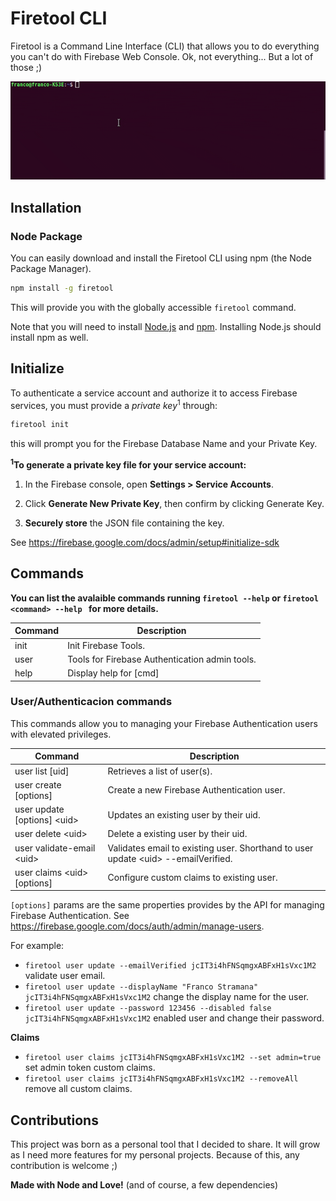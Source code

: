 # Firetool CLI

Firetool is a Command Line Interface (CLI) that allows you to do everything you can't do with Firebase Web Console. Ok, not everything... But a lot of those ;)

![example firetool](example.gif)

## Installation

### Node Package

You can easily download and install the Firetool CLI using npm (the Node Package Manager).  

```bash
npm install -g firetool
```

This will provide you with the globally accessible `firetool` command.

Note that you will need to install 
[Node.js](http://nodejs.org/) and [npm](https://npmjs.org/). Installing Node.js should install npm as well.



## Initialize
To authenticate a service account and authorize it to access Firebase services, you must provide a *private key*<sup>1</sup> through:

```bash
firetool init
```

this will prompt you for the Firebase Database Name and your Private Key. 


**<sup>1</sup>To generate a private key file for your service account:**

1. In the Firebase console, open **Settings > Service Accounts**.

2. Click **Generate New Private Key**, then confirm by clicking Generate Key.

3. **Securely store** the JSON file containing the key.

See https://firebase.google.com/docs/admin/setup#initialize-sdk


## Commands

**You can list the avalaible commands running `firetool --help` or `firetool <command> --help ` for more details.**

| **Command** | **Description**                                |
|-------------|------------------------------------------------|
| init        | Init Firebase Tools.                           |
| user        | Tools for Firebase Authentication admin tools. |
| help        | Display help for [cmd]                         |


### User/Authenticacion commands
This commands allow you to managing your Firebase Authentication users with elevated privileges.

| **Command**                   | **Description**                                                                    |
|-------------------------------|------------------------------------------------------------------------------------|
| user list [uid]               | Retrieves a list of user(s).                                                       |
| user create [options]         | Create a new Firebase Authentication user.                                         |
| user update [options] \<uid\> | Updates an existing user by their uid.                                             |
| user delete \<uid\>           | Delete a existing user by their uid.                                               |
| user validate-email \<uid\>   | Validates email to existing user. Shorthand to user update \<uid\> --emailVerified.|
| user claims \<uid\> [options] | Configure custom claims to existing user.                                          |

`[options]` params are the same properties provides by the API for managing Firebase Authentication. See https://firebase.google.com/docs/auth/admin/manage-users.

For example:

- `firetool user update --emailVerified jcIT3i4hFNSqmgxABFxH1sVxc1M2` validate user email.
- `firetool user update --displayName "Franco Stramana" jcIT3i4hFNSqmgxABFxH1sVxc1M2` change the display name for the user.
- `firetool user update --password 123456 --disabled false jcIT3i4hFNSqmgxABFxH1sVxc1M2` enabled user and change their password.

**Claims**
- `firetool user claims jcIT3i4hFNSqmgxABFxH1sVxc1M2 --set admin=true` set admin token custom claims.
- `firetool user claims jcIT3i4hFNSqmgxABFxH1sVxc1M2 --removeAll` remove all custom claims.


## Contributions
This project was born as a personal tool that I decided to share. It will grow as I need more features for my personal projects. Because of this, any contribution is welcome ;)


**Made with Node and Love!** (and of course, a few dependencies)
